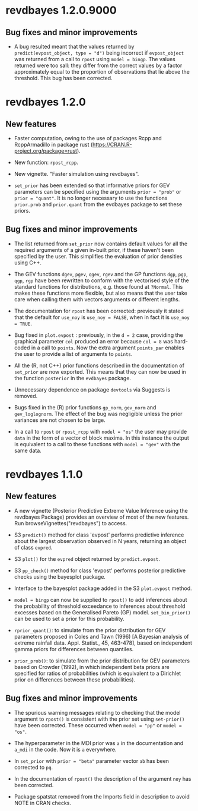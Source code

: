 # revdbayes 1.2.0.9000

## Bug fixes and minor improvements

* A bug resulted meant that the values returned by `predict(evpost_object, type = "d")` being incorrect if `evpost_object` was returned from a call to `rpost` using `model = bingp`.  The values returned were too sall: they differ from the correct values by a factor approximately equal to the proportion of observations that lie above the threshold.  This bug has been corrected.

# revdbayes 1.2.0

## New features

* Faster computation, owing to the use of packages Rcpp and RcppArmadillo in package rust (https://CRAN.R-project.org/package=rust).

* New function: `rpost_rcpp`.  

* New vignette. "Faster simulation using revdbayes".

* `set_prior` has been extended so that informative priors for GEV parameters can be specified using the arguments `prior = "prob"` or `prior = "quant"`.  It is no longer necessary to use the functions `prior.prob` and `prior.quant` from the evdbayes package to set these priors.

## Bug fixes and minor improvements

* The list returned from `set_prior` now contains default values for all the required arguments of a given in-built prior, if these haven't been specified by the user.  This simplifies the evaluation of prior densities using C++.

* The GEV functions `dgev`, `pgev`, `qgev`, `rgev` and the GP functions `dgp`, `pgp`, `qgp`, `rgp` have been rewritten to conform with the vectorised style of the standard functions for distributions, e.g. those found at `?Normal`.  This makes these functions more flexible, but also means that the user take care when calling them with vectors arguments or different lengths.

* The documentation for `rpost` has been corrected: previously it stated that the default for `use_noy` is `use_noy = FALSE`, when in fact it is `use_noy = TRUE`.

* Bug fixed in `plot.evpost` : previously, in the `d = 2` case, providing the graphical parameter `col` produced an error because `col = 8` was hard-coded in a call to `points`. Now the extra argument `points_par` enables the user to provide a list of arguments to `points`.

* All the (R, not C++) prior functions described in the documentation of `set_prior` are now exported.  This means that they can now be used in the function `posterior` in the `evdbayes` package.

* Unnecessary dependence on package `devtools` via Suggests is removed.

* Bugs fixed in the (R) prior functions `gp_norm`, `gev_norm` and `gev_loglognorm`.  The effect of the bug was negligible unless the prior variances are not chosen to be large.

* In a call to `rpost` or `rpost_rcpp` with `model = "os"` the user may provide `data` in the form of a vector of block maxima.  In this instance the output is equivalent to a call to these functions with `model = "gev"` with the same data. 

# revdbayes 1.1.0

## New features

* A new vignette (Posterior Predictive Extreme Value Inference using the revdbayes Package) provides an overview of most of the new features. Run browseVignettes("revdbayes") to access.

* S3 `predict()` method for class 'evpost' performs predictive inference about the largest observation observed in N years, returning an object of class `evpred`.
  
* S3 `plot()` for the `evpred` object returned by `predict.evpost`.

* S3 `pp_check()` method for class 'evpost' performs posterior predictive checks using the bayesplot package.

* Interface to the bayesplot package added in the S3 `plot.evpost` method.

* `model = bingp` can now be supplied to `rpost()` to add inferences about the probability of threshold exceedance to inferences about threshold excesses based on the Generalised Pareto (GP) model.  `set_bin_prior()` can be used to set a prior for this probability.

* `rprior_quant()`: to simulate from the prior distribution for GEV parameters proposed in Coles and Tawn (1996) [A Bayesian analysis of extreme rainfall data. Appl. Statist., 45, 463-478], based on independent gamma priors for differences between quantiles.  
   
* `prior_prob()`: to simulate from the prior distribution for GEV parameters based on Crowder (1992), in which independent beta priors are specified for ratios of probabilities (which is equivalent to a Dirichlet prior on differences between these probabilities).

## Bug fixes and minor improvements

* The spurious warning messages relating to checking that the model argument to `rpost()` is consistent with the prior set using `set-prior()` have been corrected.  These occurred when `model = "pp"` or `model = "os"`.
  
* The hyperparameter in the MDI prior was `a` in the documentation and `a_mdi` in the code.  Now it is `a` everywhere.
  
* In `set_prior` with `prior = "beta"` parameter vector `ab` has been corrected to `pq`.
  
* In the documentation of `rpost()` the description of the argument `noy` has been corrected.
  
* Package spatstat removed from the Imports field in description to avoid NOTE in CRAN checks.  

